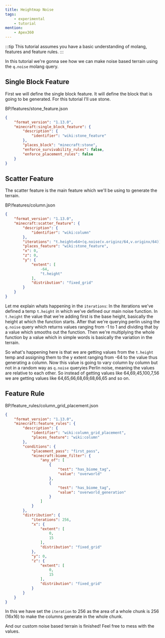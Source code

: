 ```yaml
---
title: Heightmap Noise
tags:
    - experimental
    - tutorial
mention:
    - Apex360
---
```


:::tip
This tutorial assumes you have a basic understanding of molang, features and feature rules.
:::

In this tutorial we're gonna see how we can make noise based terrain using the `q.noise` molang query.

## Single Block Feature

First we will define the single block feature. It will define the block that is going to be generated. For this tutorial I'll use stone.

<CodeHeader>BP/features/stone_feature.json</CodeHeader>

```json
{
	"format_version": "1.13.0",
	"minecraft:single_block_feature": {
		"description": {
			"identifier": "wiki:stone_feature"
		},
		"places_block": "minecraft:stone",
		"enforce_survivability_rules": false,
		"enforce_placement_rules": false
	}
}
```

## Scatter Feature

The scatter feature is the main feature which we'll be using to generate the terrain.

<CodeHeader>BP/features/column.json</CodeHeader>

```json
{
	"format_version": "1.13.0",
	"minecraft:scatter_feature": {
		"description": {
			"identifier": "wiki:column"
		},
		"iterations": "t.height=64+(q.noise(v.originz/64,v.originx/64))*16; return t.height;",
		"places_feature": "wiki:stone_feature",
		"x": 0,
		"z": 0,
		"y": {
			"extent": [
				-64,
				"t.height"
			],
			"distribution": "fixed_grid"
		}
	}
}
```

Let me explain whats happening in the `iterations`:
  In the iterations we've defined a temp `t.height` in which we've defined our main noise function.
  In `t.height` the value that we're adding first is the base height, basically the height at which the function starts.
  After that we're querying perlin using the `q.noise` query which returns values ranging from -1 to 1 and dividing that by a value which smooths out the function.
  Then we're multiplying the whole function by a value which in simple words is basically the variation in the terrain.

So what's happening here is that we are getting values from the `t.height` temp and assigning them to the y extent ranging from -64 to the value thus generating a column. Now this value is going to vary column by column but not in a random way as `q.noise` queryies Perlin noise, meaning the values are relative to each other. So instead of getting values like 64,69,45,100,7,56 we are getting values like 64,65,66,68,69,68,66,65 and so on.

## Feature Rule

<CodeHeader>BP/feature_rules/column_grid_placement.json</CodeHeader>

```json
{
	"format_version": "1.13.0",
	"minecraft:feature_rules": {
		"description": {
			"identifier": "wiki:column_grid_placement",
			"places_feature": "wiki:column"
		},
		"conditions": {
			"placement_pass": "first_pass",
			"minecraft:biome_filter": {
				"any_of": [
					{
						"test": "has_biome_tag",
						"value": "overworld"
					},
					{
						"test": "has_biome_tag",
						"value": "overworld_generation"
					}
				]
			}
		},
		"distribution": {
			"iterations": 256,
			"x": {
				"extent": [
					0,
					15
				],
				"distribution": "fixed_grid"
			},
			"y": 0,
			"z": {
				"extent": [
					0,
					15
				],
				"distribution": "fixed_grid"
			}
		}
	}
}
```
In this we have set the `iteration` to 256 as the area of a whole chunk is 256 (16x16) to make the columns generate in the whole chunk.

And our custom noise based terrain is finished! Feel free to mess with the values.
